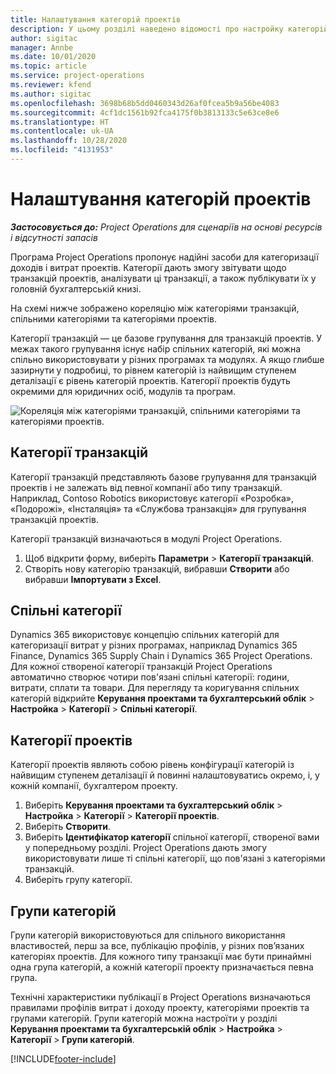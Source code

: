 ```yaml
---
title: Налаштування категорій проектів
description: У цьому розділі наведено відомості про настройку категорій проектів.
author: sigitac
manager: Annbe
ms.date: 10/01/2020
ms.topic: article
ms.service: project-operations
ms.reviewer: kfend
ms.author: sigitac
ms.openlocfilehash: 3698b68b5dd0460343d26af0fcea5b9a56be4083
ms.sourcegitcommit: 4cf1dc1561b92fca4175f0b3813133c5e63ce8e6
ms.translationtype: HT
ms.contentlocale: uk-UA
ms.lasthandoff: 10/28/2020
ms.locfileid: "4131953"
---
```

# <a name="configure-project-categories"></a>Налаштування категорій проектів

_**Застосовується до:** Project Operations для сценаріїв на основі ресурсів і відсутності запасів_

Програма Project Operations пропонує надійні засоби для категоризації доходів і витрат проектів. Категорії дають змогу звітувати щодо транзакцій проектів, аналізувати ці транзакції, а також публікувати їх у головній бухгалтерській книзі.

На схемі нижче зображено кореляцію між категоріями транзакцій, спільними категоріями та категоріями проектів. 

Категорії транзакцій — це базове групування для транзакцій проектів. У межах такого групування існує набір спільних категорій, які можна спільно використовувати у різних програмах та модулях. А якщо глибше зазирнути у подробиці, то рівнем категорій із найвищим ступенем деталізації є рівень категорій проектів. Категорії проектів будуть окремими для юридичних осіб, модулів та програм.

![Кореляція між категоріями транзакцій, спільними категоріями та категоріями проектів.](media/project-categories.png)

## <a name="transaction-categories"></a>Категорії транзакцій

Категорії транзакцій представляють базове групування для транзакцій проектів і не залежать від певної компанії або типу транзакцій. Наприклад, Contoso Robotics використовує категорії «Розробка», «Подорожі», «Інсталяція» та «Службова транзакція» для групування транзакцій проектів.

Категорії транзакцій визначаються в модулі Project Operations. 
1. Щоб відкрити форму, виберіть **Параметри** \> **Категорії транзакцій**. 
2. Створіть нову категорію транзакцій, вибравши **Створити** або вибравши **Імпортувати з Excel**.

## <a name="shared-categories"></a>Спільні категорії

Dynamics 365 використовує концепцію спільних категорій для категоризації витрат у різних програмах, наприклад Dynamics 365 Finance, Dynamics 365 Supply Chain і Dynamics 365 Project Operations. Для кожної створеної категорії транзакцій Project Operations автоматично створює чотири пов'язані спільні категорії: години, витрати, сплати та товари. Для перегляду та коригування спільних категорій відкрийте **Керування проектами та бухгалтерський облік** \> **Настройка** \> **Категорії** \> **Спільні категорії**.

## <a name="project-categories"></a>Категорії проектів

Категорії проектів являють собою рівень конфігурації категорій із найвищим ступенем деталізації й повинні налаштовуватись окремо, і, у кожній компанії, бухгалтером проекту.

1. Виберіть **Керування проектами та бухгалтерський облік** \> **Настройка** \> **Категорії** \> **Категорії проектів**.
2. Виберіть **Створити**.
3. Виберіть **Ідентифікатор категорії** спільної категорії, створеної вами у попередньому розділі. Project Operations дають змогу використовувати лише ті спільні категорії, що пов'язані з категоріями транзакцій.
4. Виберіть групу категорії.

## <a name="category-groups"></a>Групи категорій

Групи категорій використовуються для спільного використання властивостей, перш за все, публікацію профілів, у різних пов’язаних категоріях проектів. Для кожного типу транзакції має бути принаймні одна група категорій, а кожній категорії проекту призначається певна група.

Технічні характеристики публікації в Project Operations визначаються правилами профілів витрат і доходу проекту, категоріями проектів та групами категорій. Групи категорій можна настроїти у розділі **Керування проектами та бухгалтерській облік** \> **Настройка** \> **Категорії** \> **Групи категорій**.


[!INCLUDE[footer-include](../includes/footer-banner.md)]